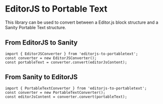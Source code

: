 # EditorJS to Portable Text
This library can be used to convert between a Editor.js block structure and a Sanity Portable Text structure.

## From EditorJS to Sanity
```
import { EditorJSConverter } from 'editorjs-to-portabletext';
const converter = new EditorJSConverter();
const portableText = converter.convert(editorJsContent);
```

## From Sanity to EditorJS
```
import { PortableTextConverter } from 'editorjs-to-portabletext';
const converter = new PortableTextConverter();
const editorJsContent = converter.convert(portableText);
```